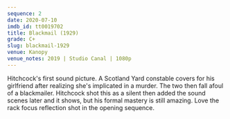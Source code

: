 ```yaml
---
sequence: 2
date: 2020-07-10
imdb_id: tt0019702
title: Blackmail (1929)
grade: C+
slug: blackmail-1929
venue: Kanopy
venue_notes: 2019 | Studio Canal | 1080p
---
```


Hitchcock's first sound picture. A Scotland Yard constable covers for his girlfriend after realizing she's implicated in a murder. The two then fall afoul of a blackmailer. Hitchcock shot this as a silent then added the sound scenes later and it shows, but his formal mastery is still amazing. Love the rack focus reflection shot in the opening sequence.
